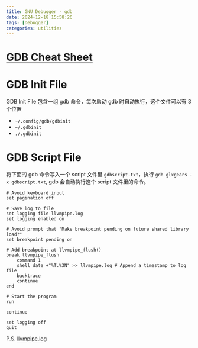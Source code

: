 ```yaml
---
title: GNU Debugger - gdb
date: 2024-12-18 15:58:26
tags: [Debugger]
categories: utilities
---
```


# [GDB Cheat Sheet](https://darkdust.net/files/GDB%20Cheat%20Sheet.pdf)

<!--more-->

# GDB Init File

GDB Init File 包含一组 gdb 命令，每次启动 gdb 时自动执行，这个文件可以有 3 个位置

- `~/.config/gdb/gdbinit`
- `~/.gdbinit`
- `./.gdbinit`

# GDB Script File

将下面的 gdb 命令写入一个 script 文件里 `gdbscript.txt`，执行 `gdb glxgears -x gdbscript.txt`, gdb 会自动执行这个 script 文件里的命令。

```
# Avoid keyboard input
set pagination off

# Save log to file
set logging file llvmpipe.log
set logging enabled on

# Avoid prompt that "Make breakpoint pending on future shared library load?"
set breakpoint pending on

# Add breakpoint at llvmpipe_flush()
break llvmpipe_flush
    command 1
    shell date +"%T.%3N" >> llvmpipe.log # Append a timestamp to log file
    backtrace
    continue
end

# Start the program
run

continue

set logging off
quit

```

P.S. [llvmpipe.log](https://pastebin.com/bCEBrwAW)
